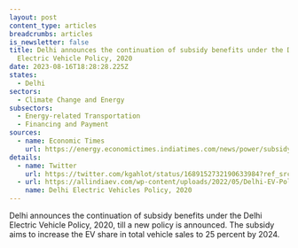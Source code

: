 ```yaml
---
layout: post
content_type: articles
breadcrumbs: articles
is_newsletter: false
title: Delhi announces the continuation of subsidy benefits under the Delhi
  Electric Vehicle Policy, 2020
date: 2023-08-16T18:28:28.225Z
states:
  - Delhi
sectors:
  - Climate Change and Energy
subsectors:
  - Energy-related Transportation
  - Financing and Payment
sources:
  - name: Economic Times
    url: https://energy.economictimes.indiatimes.com/news/power/subsidy-under-existing-electric-vehicle-policy-to-continue-till-new-one-gets-notified-delhi-transport-minister/102517228
details:
  - name: Twitter
    url: https://twitter.com/kgahlot/status/1689152732190633984?ref_src=twsrc%5Etfw
  - url: https://allindiaev.com/wp-content/uploads/2022/05/Delhi-EV-Policy-07-08-2020.pdf
    name: Delhi Electric Vehicles Policy, 2020
---
```

Delhi announces the continuation of subsidy benefits under the Delhi Electric Vehicle Policy, 2020, till a new policy is announced. The subsidy aims to increase the EV share in total vehicle sales to 25 percent by 2024.
